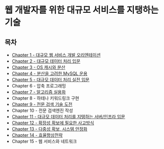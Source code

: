 # 웹 개발자를 위한 대규모 서비스를 지탱하는 기술

## 목차
- [Chapter 1 - 대규모 웹 서비스 개발 오리엔테이션](./contents/chapter01.md)
- [Chapter 2 - 대규모 데이터 처리 입문](./contents/chapter02.md)
- [Chapter 3 - OS 캐시와 분산](./contents/chapter03.md)
- [Chapter 4 - 분산을 고려한 MySQL 운용](./contents/chapter04.md)
- [Chapter 5 - 대규모 데이터 처리 실전 입문](./contents/chapter05.md)
- Chapter 6 - 압축 프로그래밍
- [Chapter 7 - 알고리즘 실용화](./contents/chapter07.md)
- Chapter 8 - 하테나 키워드링크 구현
- [Chapter 9 - 전문 검색 기술 도전](./contents/chapter09.md)
- Chapter 10 - 전문 검색엔진 작성
- [Chapter 11 - 대규모 데이터 처리를 지탱하는 서버/인프라 입문](./contents/chapter11.md)
- [Chapter 12 - 확장성 확보에 필요한 사고방식](./contents/chapter12.md)
- [Chapter 13 - 다중성 확보, 시스템 안정화](./contents/chapter13.md)
- [Chapter 14 - 효율향상전략](./contents/chapter14.md)
- Chapter 15 - 웹 서비스와 네트워크
